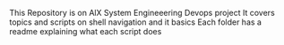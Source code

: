 This Repository is on AlX System Engineeering Devops project
It covers topics and scripts on shell navigation and it basics
Each folder has a readme explaining what each script does
